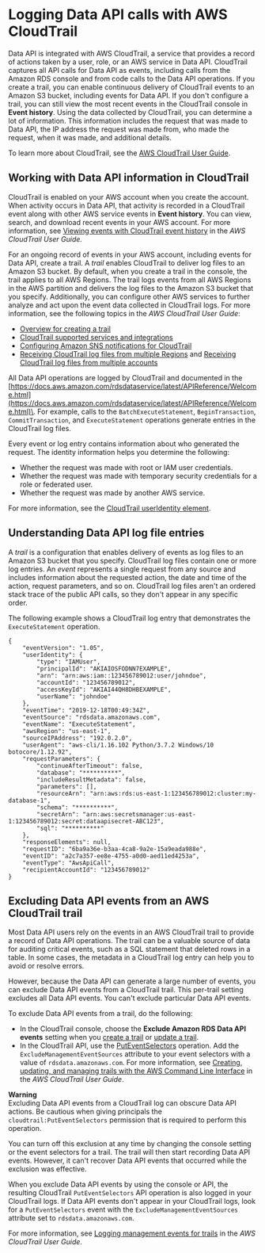 # Logging Data API calls with AWS CloudTrail<a name="logging-using-cloudtrail-data-api"></a>

Data API is integrated with AWS CloudTrail, a service that provides a record of actions taken by a user, role, or an AWS service in Data API\. CloudTrail captures all API calls for Data API as events, including calls from the Amazon RDS console and from code calls to the Data API operations\. If you create a trail, you can enable continuous delivery of CloudTrail events to an Amazon S3 bucket, including events for Data API\. If you don't configure a trail, you can still view the most recent events in the CloudTrail console in **Event history**\. Using the data collected by CloudTrail, you can determine a lot of information\. This information includes the request that was made to Data API, the IP address the request was made from, who made the request, when it was made, and additional details\. 

To learn more about CloudTrail, see the [AWS CloudTrail User Guide](https://docs.aws.amazon.com/awscloudtrail/latest/userguide/)\.

## Working with Data API information in CloudTrail<a name="service-name-info-in-cloudtrail-data-api"></a>

CloudTrail is enabled on your AWS account when you create the account\. When activity occurs in Data API, that activity is recorded in a CloudTrail event along with other AWS service events in **Event history**\. You can view, search, and download recent events in your AWS account\. For more information, see [Viewing events with CloudTrail event history](https://docs.aws.amazon.com/awscloudtrail/latest/userguide/view-cloudtrail-events.html) in the *AWS CloudTrail User Guide\.*

For an ongoing record of events in your AWS account, including events for Data API, create a trail\. A *trail* enables CloudTrail to deliver log files to an Amazon S3 bucket\. By default, when you create a trail in the console, the trail applies to all AWS Regions\. The trail logs events from all AWS Regions in the AWS partition and delivers the log files to the Amazon S3 bucket that you specify\. Additionally, you can configure other AWS services to further analyze and act upon the event data collected in CloudTrail logs\. For more information, see the following topics in the *AWS CloudTrail User Guide*: 
+ [Overview for creating a trail](https://docs.aws.amazon.com/awscloudtrail/latest/userguide/cloudtrail-create-and-update-a-trail.html)
+ [CloudTrail supported services and integrations](https://docs.aws.amazon.com/awscloudtrail/latest/userguide/cloudtrail-aws-service-specific-topics.html#cloudtrail-aws-service-specific-topics-integrations)
+ [Configuring Amazon SNS notifications for CloudTrail](https://docs.aws.amazon.com/awscloudtrail/latest/userguide/getting_notifications_top_level.html)
+ [Receiving CloudTrail log files from multiple Regions](https://docs.aws.amazon.com/awscloudtrail/latest/userguide/receive-cloudtrail-log-files-from-multiple-regions.html) and [Receiving CloudTrail log files from multiple accounts](https://docs.aws.amazon.com/awscloudtrail/latest/userguide/cloudtrail-receive-logs-from-multiple-accounts.html)

All Data API operations are logged by CloudTrail and documented in the [https://docs.aws.amazon.com/rdsdataservice/latest/APIReference/Welcome.html](https://docs.aws.amazon.com/rdsdataservice/latest/APIReference/Welcome.html)\. For example, calls to the `BatchExecuteStatement`, `BeginTransaction`, `CommitTransaction`, and `ExecuteStatement` operations generate entries in the CloudTrail log files\. 

Every event or log entry contains information about who generated the request\. The identity information helps you determine the following: 
+ Whether the request was made with root or IAM user credentials\.
+ Whether the request was made with temporary security credentials for a role or federated user\.
+ Whether the request was made by another AWS service\.

For more information, see the [CloudTrail userIdentity element](https://docs.aws.amazon.com/awscloudtrail/latest/userguide/cloudtrail-event-reference-user-identity.html)\.

## Understanding Data API log file entries<a name="understanding-service-name-entries-data-api"></a>

A *trail* is a configuration that enables delivery of events as log files to an Amazon S3 bucket that you specify\. CloudTrail log files contain one or more log entries\. An *event* represents a single request from any source and includes information about the requested action, the date and time of the action, request parameters, and so on\. CloudTrail log files aren't an ordered stack trace of the public API calls, so they don't appear in any specific order\. 

The following example shows a CloudTrail log entry that demonstrates the `ExecuteStatement` operation\.

```
{
    "eventVersion": "1.05",
    "userIdentity": {
        "type": "IAMUser",
        "principalId": "AKIAIOSFODNN7EXAMPLE",
        "arn": "arn:aws:iam::123456789012:user/johndoe",
        "accountId": "123456789012",
        "accessKeyId": "AKIAI44QH8DHBEXAMPLE",
        "userName": "johndoe"
    },
    "eventTime": "2019-12-18T00:49:34Z",
    "eventSource": "rdsdata.amazonaws.com",
    "eventName": "ExecuteStatement",
    "awsRegion": "us-east-1",
    "sourceIPAddress": "192.0.2.0",
    "userAgent": "aws-cli/1.16.102 Python/3.7.2 Windows/10 botocore/1.12.92",
    "requestParameters": {
        "continueAfterTimeout": false,
        "database": "**********",
        "includeResultMetadata": false,
        "parameters": [],
        "resourceArn": "arn:aws:rds:us-east-1:123456789012:cluster:my-database-1",
        "schema": "**********",
        "secretArn": "arn:aws:secretsmanager:us-east-1:123456789012:secret:dataapisecret-ABC123",
        "sql": "**********"
    },
    "responseElements": null,
    "requestID": "6ba9a36e-b3aa-4ca8-9a2e-15a9eada988e",
    "eventID": "a2c7a357-ee8e-4755-a0d0-aed11ed4253a",
    "eventType": "AwsApiCall",
    "recipientAccountId": "123456789012"
}
```

## Excluding Data API events from an AWS CloudTrail trail<a name="logging-using-cloudtrail-data-api.excluding-cloudtrail-events"></a>

Most Data API users rely on the events in an AWS CloudTrail trail to provide a record of Data API operations\. The trail can be a valuable source of data for auditing critical events, such as a SQL statement that deleted rows in a table\. In some cases, the metadata in a CloudTrail log entry can help you to avoid or resolve errors\.

However, because the Data API can generate a large number of events, you can exclude Data API events from a CloudTrail trail\. This per\-trail setting excludes all Data API events\. You can't exclude particular Data API events\.

To exclude Data API events from a trail, do the following: 
+ In the CloudTrail console, choose the **Exclude Amazon RDS Data API events** setting when you [create a trail](https://docs.aws.amazon.com/awscloudtrail/latest/userguide/cloudtrail-create-a-trail-using-the-console-first-time.html) or [update a trail](https://docs.aws.amazon.com/awscloudtrail/latest/userguide/cloudtrail-update-a-trail-console.html)\.
+ In the CloudTrail API, use the [PutEventSelectors](https://docs.aws.amazon.com/awscloudtrail/latest/APIReference/API_PutEventSelectors.html) operation\. Add the `ExcludeManagementEventSources` attribute to your event selectors with a value of `rdsdata.amazonaws.com`\. For more information, see [Creating, updating, and managing trails with the AWS Command Line Interface](https://docs.aws.amazon.com/awscloudtrail/latest/userguide/cloudtrail-create-and-update-a-trail-by-using-the-aws-cli.html) in the *AWS CloudTrail User Guide*\.

**Warning**  
Excluding Data API events from a CloudTrail log can obscure Data API actions\. Be cautious when giving principals the `cloudtrail:PutEventSelectors` permission that is required to perform this operation\.

You can turn off this exclusion at any time by changing the console setting or the event selectors for a trail\. The trail will then start recording Data API events\. However, it can't recover Data API events that occurred while the exclusion was effective\.

When you exclude Data API events by using the console or API, the resulting CloudTrail `PutEventSelectors` API operation is also logged in your CloudTrail logs\. If Data API events don't appear in your CloudTrail logs, look for a `PutEventSelectors` event with the `ExcludeManagementEventSources` attribute set to `rdsdata.amazonaws.com`\.

For more information, see [Logging management events for trails](https://docs.aws.amazon.com/awscloudtrail/latest/userguide/logging-management-events-with-cloudtrail.html) in the *AWS CloudTrail User Guide*\.